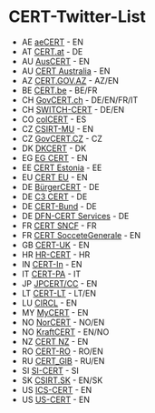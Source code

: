 # CERT-Twitter-List

* AE [aeCERT](https://twitter.com/aeCERT) - EN
* AT [CERT.at](https://twitter.com/CERT_at) - DE
* AU [AusCERT](https://twitter.com/AusCERT) - EN
* AU [CERT Australia](https://twitter.com/CERTAustralia) - EN
* AZ [CERT.GOV.AZ](https://twitter.com/CERTGOVAZ) - AZ/EN
* BE [CERT.be](https://twitter.com/certbe) - BE/FR
* CH [GovCERT.ch](https://twitter.com/GovCERT_CH) - DE/EN/FR/IT
* CH [SWITCH-CERT](https://twitter.com/switchcert) - DE/EN
* CO [colCERT](https://twitter.com/colCERT) - ES 
* CZ [CSIRT-MU](https://twitter.com/csirtmu) - EN
* CZ [GovCERT.CZ](https://twitter.com/GOVCERT_CZ) - CZ
* DK [DKCERT](https://twitter.com/DKCERT) - DK
* EG [EG CERT](https://twitter.com/EG_CERT) - EN
* EE [CERT Estonia](https://twitter.com/CERT_EE) - EE
* EU [CERT EU](https://twitter.com/CERTEU) - EN
* DE [BürgerCERT](https://twitter.com/BuergerCERT) - DE
* DE [C3 CERT](https://twitter.com/c3cert) - DE
* DE [CERT-Bund](https://twitter.com/certbund) - DE
* DE [DFN-CERT Services](https://twitter.com/DFNCERT) - DE
* FR [CERT SNCF](https://twitter.com/CertSNCF) - FR
* FR [CERT SocceteGenerale](https://twitter.com/CertSG) - EN
* GB [CERT-UK](https://twitter.com/CERT_UK) - EN
* HR [HR-CERT](https://twitter.com/HRCERT) - HR
* IN [CERT-In](https://twitter.com/IndianCERT) - EN
* IT [CERT-PA](https://twitter.com/certpa) - IT
* JP [JPCERT/CC](https://twitter.com/jpcert_en) - EN 
* LT [CERT-LT](https://twitter.com/cert_lt) - LT/EN
* LU [CIRCL](https://twitter.com/circl_lu) - EN
* MY [MyCERT](https://twitter.com/mycert) - EN
* NO [NorCERT](https://twitter.com/NorCERT) - NO/EN
* NO [KraftCERT](https://twitter.com/KraftCERT) - EN/NO
* NZ [CERT NZ](https://twitter.com/CERTNZ) - EN
* RO [CERT-RO](https://twitter.com/CERT_RO) - RO/EN
* RU [CERT_GIB](https://twitter.com/CERTGIB) - RU/EN
* SI [SI-CERT](https://twitter.com/sicert) - SI
* SK [CSIRT.SK](https://twitter.com/CSIRT_SK) - EN/SK
* US [ICS-CERT](https://twitter.com/ICSCERT) - EN
* US [US-CERT](https://twitter.com/USCERT_gov) - EN


